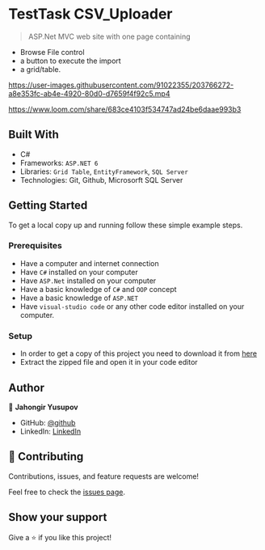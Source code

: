 # TestTask CSV_Uploader


> ASP.Net MVC web site with one page containing
- Browse File control
- a button to execute the import 
- a grid/table.

https://user-images.githubusercontent.com/91022355/203766272-a8e353fc-ab4e-4920-80d0-d7659f4f92c5.mp4





https://www.loom.com/share/683ce4103f534747ad24be6daae993b3

## Built With

- C#
- Frameworks: `ASP.NET 6`
- Libraries: `Grid Table`, `EntityFramework`, `SQL Server`
- Technologies: Git, Github, Microsorft SQL Server

## Getting Started
To get a local copy up and running follow these simple example steps.

### Prerequisites
- Have a computer and internet connection
- Have `C#` installed on your computer
- Have `ASP.Net` installed on your computer
- Have a basic knowledge of `C#` and `OOP` concept
- Have a basic knowledge of `ASP.NET`
- Have `visual-studio code` or any other code editor installed on your computer.

### Setup
- In order to get a copy of this project you need to download it from [here](https://github.com/jahongiry/TestTask-CSV_Uploader.git)
- Extract the zipped file and open it in your code editor

## Author


👤 **Jahongir Yusupov**

- GitHub: [@github](https://github.com/jahongiry)
- LinkedIn: [LinkedIn](https://linkedin.com/in/jahongir-yusupov)

## 🤝 Contributing

Contributions, issues, and feature requests are welcome!

Feel free to check the [issues page](https://github.com/jahongiry/TestTask-CSV_Uploader/issues).

## Show your support

Give a ⭐️ if you like this project!
